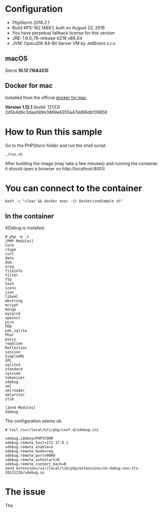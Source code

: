# Configuration

+ PhpStorm 2016.2.1
+ Build #PS-162.1889.1, built on August 23, 2016
+ You have perpetual fallback license for this version
+ JRE: 1.8.0_76-release-b216 x86_64
+ JVM: OpenJDK 64-Bit Server VM by JetBrains s.r.o

## macOS 

Sierra **10.12 (16A323)**

## Docker for mac 

Installed from the official [docker for mac](https://download.docker.com/mac/stable/Docker.dmg)

**Version 1.12.1** (build: 12133) 2d5b4d9c3daa089e3869e6355a47dd96dbf39856


# How to Run this sample

Go to the PHPStorm folder and run the shell script.

```Shell
./run.sh
```

After building the image (may take a few minutes) and running the container it should open a browser on http://localhost:8001/


# You can connect to the container

```Shell
bash -c "clear && docker exec -it DockerizedSample sh"
```

## In the container

XDebug is installed.

```shell
# php -m -c
[PHP Modules]
Core
ctype
curl
date
dom
ereg
fileinfo
filter
ftp
hash
iconv
json
libxml
mbstring
mcrypt
mongo
mysqlnd
openssl
pcre
PDO
pdo_sqlite
Phar
posix
readline
Reflection
session
SimpleXML
SPL
sqlite3
standard
sysvsem
tokenizer
xdebug
xml
xmlreader
xmlwriter
zlib

[Zend Modules]
Xdebug
```

The configuration seems ok.

```shell
# tail /usr/local/etc/php/conf.d/xdebug.ini

xdebug.idekey=PHPSTORM
xdebug.remote_host=172.17.0.1
xdebug.remote_enable=1
xdebug.remote_mode=req
xdebug.remote_port=9000
xdebug.remote_autostart=0
xdebug.remote_connect_back=0
zend_extension=/usr/local/lib/php/extensions/no-debug-non-zts-20131226/xdebug.so
```

# The issue

The 
